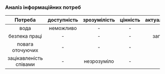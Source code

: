 ### Аналіз інформаційних потреб

|Потреба               |доступність|зрозумілість|цінність|актуальність|
|:-:                   |:-:        |:-:         |:-:     |:-:         |
|вода                  |неможливо  |-           |-       |-           |
|безпека праці         |-          |-           |-       |запізно     |
|повага оточуючих      |-          |-           |-       |-           |
|зацікавленість співами|-          |незрозуміло |-       |-           |
